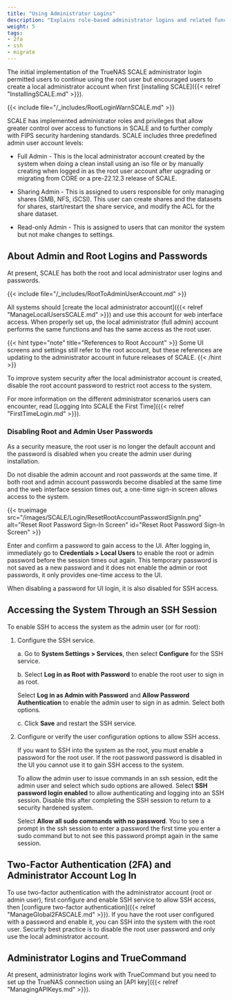 ```yaml
---
title: "Using Administrator Logins"
description: "Explains role-based administrator logins and related functions. Provides instructions on properly configuring SSH and working with the admin and root user passwords."
weight: 5
tags:
- 2fa
- ssh
- migrate
---
```


The initial implementation of the TrueNAS SCALE administrator login permitted users to continue using the root user but encouraged users to create a local administrator account when first [installing SCALE]({{< relref "InstallingSCALE.md" >}}).

{{< include file="/_includes/RootLoginWarnSCALE.md" >}}

SCALE has implemented administrator roles and privileges that allow greater control over access to functions in SCALE and to further comply with FIPS security hardening standards.
SCALE includes three predefined admin user account levels:

* Full Admin - This is the local administrator account created by the system when doing a clean install using an <file>iso</file> file or by manually creating when logged in as the root user account after upgrading or migrating from CORE or a pre-22.12.3 release of SCALE.

* Sharing Admin - This is assigned to users responsible for only managing shares (SMB, NFS, iSCSI).
  This user can create shares and the datasets for shares, start/restart the share service, and modify the ACL for the share dataset.

* Read-only Admin - This is assigned to users that can monitor the system but not make changes to settings.

##  About Admin and Root Logins and Passwords
At present, SCALE has both the root and local administrator user logins and passwords.

{{< include file="/_includes/RootToAdminUserAccount.md" >}}

All systems should [create the local administrator account]({{< relref "ManageLocalUsersSCALE.md" >}}) and use this account for web interface access.
When properly set up, the local administrator (full admin) account performs the same functions and has the same access as the root user.

{{< hint type="note" title="References to Root Account" >}}
Some UI screens and settings still refer to the root account, but these references are updating to the administrator account in future releases of SCALE.
{{< /hint >}}

To improve system security after the local administrator account is created, disable the root account password to restrict root access to the system.

For more information on the different administrator scenarios users can encounter, read [Logging Into SCALE the First Time]({{< relref "FirstTimeLogin.md" >}}).

### Disabling Root and Admin User Passwords
As a security measure, the root user is no longer the default account and the password is disabled when you create the admin user during installation.

Do not disable the admin account and root passwords at the same time.
If both root and admin account passwords become disabled at the same time and the web interface session times out, a one-time sign-in screen allows access to the system.

{{< trueimage src="/images/SCALE/Login/ResetRootAccountPasswordSignIn.png" alt="Reset Root Password Sign-In Screen" id="Reset Root Password Sign-In Screen" >}}

Enter and confirm a password to gain access to the UI.
After logging in, immediately go to **Credentials > Local Users** to enable the root or admin password before the session times out again.
This temporary password is not saved as a new password and it does not enable the admin or root passwords, it only provides one-time access to the UI.

When disabling a password for UI login, it is also disabled for SSH access.

## Accessing the System Through an SSH Session
To enable SSH to access the system as the admin user (or for root):

1. Configure the SSH service.

   a. Go to **System Settings > Services**, then select **Configure** for the SSH service.

   b. Select **Log in as Root with Password** to enable the root user to sign in as root.

      Select **Log in as Admin with Password** and **Allow Password Authentication** to enable the admin user to sign in as admin. Select both options.

   c. Click **Save** and restart the SSH service.

2. Configure or verify the user configuration options to allow SSH access.

   If you want to SSH into the system as the root, you must enable a password for the root user.
   If the root password password is disabled in the UI you cannot use it to gain SSH access to the system.

   To allow the admin user to issue commands in an ssh session, edit the admin user and select which sudo options are allowed.
   Select **SSH password login enabled** to allow authenticating and logging into an SSH session.
   Disable this after completing the SSH session to return to a security hardened system.

   Select **Allow all sudo commands with no password**.
   You to see a prompt in the ssh session to enter a password the first time you enter a sudo command but to not see this password prompt again in the same session.

## Two-Factor Authentication (2FA) and Administrator Account Log In

To use two-factor authentication with the administrator account (root or admin user), first configure and enable SSH service to allow SSH access, then [configure two-factor authentication]({{< relref "ManageGlobal2FASCALE.md" >}}).
If you have the root user configured with a password and enable it, you can SSH into the system with the root user.
Security best practice is to disable the root user password and only use the local administrator account.

## Administrator Logins and TrueCommand

At present, administrator logins work with TrueCommand but you need to set up the TrueNAS connection using an [API key]({{< relref "ManagingAPIKeys.md" >}}).
